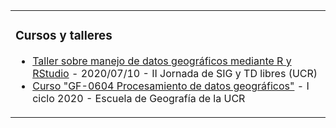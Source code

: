 <table>
  <tr>
    <td valign="top">

### Cursos y talleres
<!-- recent_releases starts -->
* [Taller sobre manejo de datos geográficos mediante R y RStudio](https://taller-r-jornadas-sigtd-2020.github.io/) - 2020/07/10 - II Jornada de SIG y TD libres (UCR)
* [Curso "GF-0604 Procesamiento de datos geográficos"](https://geoprocesamiento-2020i.github.io/) - I ciclo 2020 - Escuela de Geografía de la UCR
<!-- recent_releases ends -->
</td>
</tr></table>


<!--
**mfvargas/mfvargas** is a ✨ _special_ ✨ repository because its `README.md` (this file) appears on your GitHub profile.

### Hi there 👋

Here are some ideas to get you started:

- 🔭 I’m currently working on ...
- 🌱 I’m currently learning ...
- 👯 I’m looking to collaborate on ...
- 🤔 I’m looking for help with ...
- 💬 Ask me about ...
- 📫 How to reach me: ...
- 😄 Pronouns: ...
- ⚡ Fun fact: ...
-->
